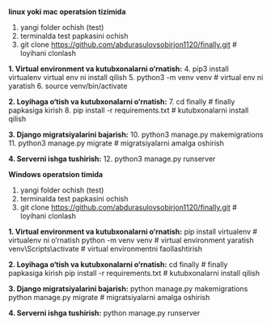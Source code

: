 **linux yoki mac operatsion tizimida**
1. yangi folder ochish (test)
2. terminalda test papkasini ochish
3. git  clone https://github.com/abdurasulovsobirjon1120/finally.git  # loyihani clonlash

**1. Virtual environment va kutubxonalarni o‘rnatish:**
4. pip3 install virtualenv virtual env ni install qilish
5. python3 -m venv venv # virtual env ni yaratish
6. source venv/bin/activate

**2. Loyihaga o‘tish va kutubxonalarni o‘rnatish:**
7. cd finally  # finally papkasiga kirish
8. pip install -r requirements.txt  # kutubxonalarni install qilish

**3. Django migratsiyalarini bajarish:**
10. python3 manage.py makemigrations
11. python3 manage.py migrate  # migratsiyalarni amalga oshirish

**4. Serverni ishga tushirish:**
12. python3 manage.py runserver


**Windows operatsion timida**
1. yangi folder ochish (test)
2. terminalda test papkasini ochish
3. git  clone https://github.com/abdurasulovsobirjon1120/finally.git  # loyihani clonlash

**1. Virtual environment va kutubxonalarni o‘rnatish:**
pip install virtualenv  # virtualenv ni o‘rnatish
python -m venv venv  # virtual environment yaratish
venv\Scripts\activate  # virtual environmentni faollashtirish

**2. Loyihaga o‘tish va kutubxonalarni o‘rnatish:**
cd finally  # finally papkasiga kirish
pip install -r requirements.txt  # kutubxonalarni install qilish


**3. Django migratsiyalarini bajarish:**
python manage.py makemigrations
python manage.py migrate  # migratsiyalarni amalga oshirish

**4. Serverni ishga tushirish:**
python manage.py runserver
